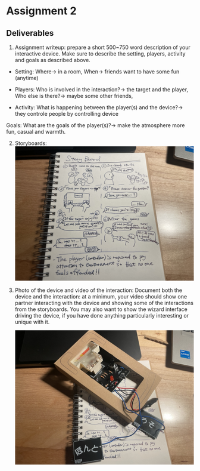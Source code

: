 
# Assignment 2
## Deliverables

1. Assignment writeup: prepare a short 500~750 word description of your interactive device. Make sure to describe the setting, players, activity and goals as described above.


- Setting: Where-> in a room, When-> friends want to have some fun (anytime)

- Players: Who is involved in the interaction?-> the target and the player,  Who else is there?-> maybe some other friends, 

- Activity: What is happening between the player(s) and the device?-> they controle people by controlling device

Goals: What are the goals of the player(s)?-> make the atmosphere more fun, casual and warmth.


   
2. Storyboards:
   ![storyboard](../assignment_2/IMG_6143_cmp.JPG)
   
3. Photo of the device and video of the interaction: Document both the device and the interaction: at a minimum, your video should show one partner interacting with the device and showing some of the interactions from the storyboards. You may also want to show the wizard interface driving the device, if you have done anything particularly interesting or unique with it.

   ![part_1](../assignment_2/IMG_6144_cmp.JPG)


